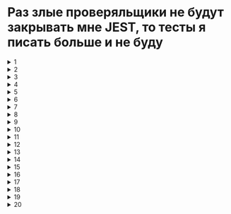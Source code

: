# Раз злые проверяльщики не будут закрывать мне JEST, то тесты я писать больше и не буду

<details>
  <summary>1</summary>
Посчитать количество слов в тексте

  ```
  Классический «Lorem ipsum dolor sit amet…» проход отнести к ремиксов римского философа Цицерона 45 г. до н.э. текст De Finibus Bonorum et Malorum («О крайностями добра и зла»). Более конкретно, проход, как полагают, происходит из секций 1.10.32 - 33 из его текста, с наиболее заметным часть извлечена ниже:
  ```
Ожидаемый результат: 50
</details>

<details>
  <summary>2</summary>
Обрезать текст

Результат: "Curabitur fermentum ante at nulla molestie, vitae..."

  ```
  Curabitur fermentum ante at nulla molestie, vitae fermentum est cursus. Nam non justo libero. 
  Proin orci tortor, hendrerit quis consectetur nec, egestas faucibus libero. 
  ```
</details>

<details>
  <summary>3</summary>
debounce и throttle: 

1) в чем суть и отличия debounce и throttle
2) проверить работу ф-ции ниже
3) навесить debounce на logScrollY
4) навесить throttle на logScrollY
5) протестировать

  ```
  const logScrollY = () => console.log(window.scrollY);
  
  window.addEventListener('scroll', logScrollY);
  ```
</details>

<details>
  <summary>4</summary>
1) Отсортировать массив в порядке возрастания по позиции
2) Отсортировать массив в порядке возрастания по типу, и в порядке убывания по позиции


  ```
    const fruits = [
        {
            type: 'apple',
            color: 'red',
            emoji: '🍎',
            position: 0,
        },
        {
            type: 'orange',
            color: 'orange',
            emoji: '🍊',
            position: 0,
        },
        {
            type: 'peach',
            emoji: '🍑',
            color: 'orange',
            position: 1,
        },
        {
            type: 'apple',
            color: 'green',
            emoji: '🍏',
            position: 3,
        },
        {
            type: 'mango',
            color: 'yellow',
            emoji: '🥭',
            position: 4,
        },
        {
            type: 'orange',
            color: 'orange',
            emoji: '🍊',
            position: 5,
        },
        {
            type: 'pineapple',
            emoji: '🍍',
            color: 'brown',
            position: 5,
        },
        {
            type: 'peach',
            emoji: '🍑',
            color: 'orange',
            position: 7,
        },
        {
            type: 'kiwi',
            emoji: '🥝',
            color: 'green',
            position: 8,
        },
        {
            type: 'peach',
            emoji: '🍑',
            color: 'peach',
            position: 9,
        },
    ];
  ```
</details>

<details>
  <summary>5</summary>
Мемоизировать функцию, вызвать несколько раз, затем почистить ее кеш

  ```
  const multiplyArray = (numbersArray: number[]) => numbersArray.reduce((result, number) => result * number);
  ```
</details>

<details>
  <summary>6</summary>

1) Найти значение по пути 'address.geo.1.lng'
2) Добавить элемент { lat: '0', lng: '0' } по пути 'address.geo.3'
3) Убрать элемент по пути 'contactInfo.website.1'

  ```
    {
        id: 5,
        name: 'Chelsey Dietrich',
        username: 'Kamren',
        address: {
            street: 'Skiles Walks',
            suite: 'Suite 351',
            city: 'Roscoeview',
            zipcode: '33263',
            geo: [
                {
                    lat: '-31.8129',
                    lng: '62.5342',
                },
                {
                    lat: '-15.89',
                    lng: '57.08',
                },
            ],
        },
        contactInfo: {
            email: 'Lucio_Hettinger@annie.ca',
            phone: '(254)954-1289',
            website: ['demarco.info', 'jacynthe.com'],
        },
        company: {
            name: 'Keebler LLC',
            catchPhrase: 'User-centric fault-tolerant solution',
            bs: 'revolutionize end-to-end systems',
        },
    };
  ```
</details>

<details>
  <summary>7</summary>

1. Найти массив общих одинаковых элементов
2. Найти массив схожих по типу фруктов
3. Каких элементов первого нет во втором массиве?

  ```
    const fruits1 = [
        {
            type: 'apple',
            color: 'red',
            emoji: '🍎',
        },
        {
            type: 'orange',
            color: 'orange',
            emoji: '🍊',
        },
        {
            type: 'peach',
            emoji: '🍑',
            color: 'orange',
        },
        {
            type: 'apple',
            color: 'green',
            emoji: '🍏',
        },
    ];

    const fruits2 = [
        {
            type: 'mango',
            color: 'yellow',
            emoji: '🥭',
        },
        {
            type: 'orange',
            color: 'orange',
            emoji: '🍊',
        },
        {
            type: 'pineapple',
            emoji: '🍍',
            color: 'brown',
        },
        {
            type: 'peach',
            emoji: '🍑',
            color: 'orange',
        },
        {
            type: 'kiwi',
            emoji: '🥝',
            color: 'green',
        },
        {
            type: 'peach',
            emoji: '🍑',
            color: 'peach',
        },
    ];  
  ```
</details>

<details>
  <summary>8</summary>

1) как создать такой же объект, но без свойств "address", "company", "website"?
2) как создать объект только с этими свойствами?

  ```
    {
        id: 5,
        name: "Chelsey Dietrich",
        username: "Kamren",
        email: "Lucio_Hettinger@annie.ca",
        address: {
            street: "Skiles Walks",
            suite: "Suite 351",
            city: "Roscoeview",
            zipcode: "33263",
            geo: {
                lat: "-31.8129",
                lng: "62.5342"
            }
        },
        phone: "(254)954-1289",
        website: "demarco.info",
        company: {
            name: "Keebler LLC",
            catchPhrase: "User-centric fault-tolerant solution",
            bs: "revolutionize end-to-end systems"
        }
    }
  ```
</details>

<details>
  <summary>9</summary>

1. какие виды копирования бывают? в чем разница и недостатки
2. объяснить вывод результата
3. как сравнить с помощью lodash?
4. как скопировать эталонный объект?

  ```
    const etalon = {
        keys: [{ key: 1 }, { key: 2 }, { key: 3 }],
    };

    const obj1 = {
        keys: [{ key: 1 }, { key: 2 }, { key: 3 }],
    };

    const obj2 = etalon;

    obj2.keys.push({ key: 4 });

    const obj3 = { ...etalon };

    obj3.keys[2] = { key: 0 };

    obj3.keys.push({ key: 5 });

    const obj4 = Object.assign({}, etalon);

    const obj5 = JSON.parse(JSON.stringify(etalon));

    obj5.keys.shift();

    console.log({
        etalon,
        obj1,
        obj2,
        obj3,
        obj4,
        obj5,
    });

    console.log({
        'etalon === obj1': etalon === obj1,
        'etalon === obj2': etalon === obj2,
        'etalon === obj3': etalon === obj3,
        'etalon === obj4': etalon === obj4,
        'etalon === obj5': etalon === obj5,
    });
  ```
</details>

<details>
  <summary>10</summary>
сделать первую букву заглавной

  ```
  1) "михаил"
  2) "LOREM IPSUM DOLOR SIT AMET, CONSECTETUR ADIPISCING ELIT. TU QUIDEM REDDES; NAM ANTE ARISTIPPUS, ET ILLE MELIUS. DUO REGES: CONSTRUCTIO INTERRETE."
  ```
</details>

<details>
  <summary>11</summary>
смержить объекты

  ```
const obj1 = {
    users: [
        { id: 1, name: 'Leanne Graham' },
        { id: 2, name: 'Ervin Howell' },
    ],
};

const obj2 = {
    users: [
        { username: 'Bret', email: 'Sincere@april.biz' },
        { username: 'Antonette', email: 'Shanna@melissa.tv' },
    ],
};
  ```
</details>

<details>
  <summary>12</summary>
смержить массивы

  ```
    const users1 = [
        { id: 1, name: 'Leanne Graham' },
        { id: 2, name: 'Ervin Howell', email: 'Sincere@april.biz' },
    ];

    const users2 = [
        { id: 0, username: 'Zero' },
        { id: 2, username: 'Bret' },
        { id: 1, username: 'Antonette', email: 'Shanna@melissa.tv' },
    ];
  ```  
  ```  
    // Результат: 
    
    [
        {
            "id": 0,
            "username": "Zero"
        },
        {
            "id": 1,
            "name": "Leanne Graham",
            "username": "Antonette",
            "email": "Shanna@melissa.tv"
        },
        {
            "id": 2,
            "name": "Ervin Howell",
            "username": "Bret",
            "email": "Sincere@april.biz"
        }
    ]
  ```
</details>

<details>
  <summary>13</summary>
смержить массивы, убрав дублирование

  ```
    const users1 = [
        { id: 0, username: 'Zero' },
        { id: 1, name: 'Leanne Graham', username: 'Antonette', email: 'Shanna@melissa.tv' },
        { id: 2, name: 'Ervin Howell', username: 'Bret', email: 'Sincere@april.biz' },
    ];

    const users2 = [
        { id: 1, name: 'Leanne Graham', username: 'Antonette', email: 'Shanna@melissa.tv' },
        { id: 2, name: 'Ervin Howell', username: 'Bret', email: 'Sincere@april.biz' },
        { id: 3, name: 'Clementine Bauch', username: 'Samantha', email: 'Nathan@yesenia.net' },
    ];
  ```  
```
    // Результат
    [
        {
            "id": 0,
            "username": "Zero"
        },
        {
            "id": 1,
            "name": "Leanne Graham",
            "username": "Antonette",
            "email": "Shanna@melissa.tv"
        },
        {
            "id": 2,
            "name": "Ervin Howell",
            "username": "Bret",
            "email": "Sincere@april.biz"
        },
        {
            "id": 3,
            "name": "Clementine Bauch",
            "username": "Samantha",
            "email": "Nathan@yesenia.net"
        }
    ]
  ```
</details>

<details>
  <summary>14</summary>
разделить массив активных и неактивных юзеров

  ```
    const users = [ 
        {
            id: 0,
            username: 'Zero',
            isActive: 'N',
        },
        {
            id: 1,
            name: 'Leanne Graham',
            username: 'Antonette',
            email: 'Shanna@melissa.tv',
            isActive: 'Y',
        },
        {
            id: 2,
            name: 'Ervin Howell',
            username: 'Bret',
            email: 'Sincere@april.biz',
            isActive: 'Y',
        },
        {
            id: 3,
            name: 'Clementine Bauch',
            username: 'Samantha',
            email: 'Nathan@yesenia.net',
            isActive: 'N',
        },
        {
            id: 4,
            name: 'Patricia Lebsack',
            username: 'Karianne',
            email: 'Julianne.OConner@kory.org',
            isActive: 'N',
        },
    ];
   ```
``` 
    // Результат 
    {
        "N": [
            {
                "id": 0,
                "username": "Zero",
                "isActive": "N"
            },
            ...
        ],
        "Y": [
            {
                "id": 1,
                "name": "Leanne Graham",
                "username": "Antonette",
                "email": "Shanna@melissa.tv",
                "isActive": "Y"
            },
            ...
        ]
    }
  ```
</details>

<details>
  <summary>15</summary>
подсчитать кол-во юзеров c указанным email и без

  ```
    const users = [
        {
            id: 0,
            username: 'Zero',
            isActive: 'N',
        },
        {
            id: 1,
            name: 'Leanne Graham',
            username: 'Antonette',
            isActive: 'Y',
        },
        {
            id: 2,
            name: 'Ervin Howell',
            username: 'Bret',
            email: 'Sincere@april.biz',
            isActive: 'Y',
        },
        {
            id: 3,
            name: 'Clementine Bauch',
            username: 'Samantha',
            isActive: 'N',
        },
        {
            id: 4,
            name: 'Patricia Lebsack',
            username: 'Karianne',
            email: 'Julianne.OConner@kory.org',
            isActive: 'N',
        },
    ];
```
```
    // Результат
    {
        "false": 3,
        "true": 2
    }   
  ```
</details>

<details>
  <summary>16</summary>
сгенерировать массив чисел от 0 до 100 и выбрать рандомный элемент
</details>

<details>
  <summary>17</summary>
сгенерировать случайную строку из 10 символов
</details>

<details>
  <summary>18</summary>

1. сгенерировать целое случайное число от 0 до 100; 
2. число с точкой от 0 до 1, округлив до сотых
</details>

<details>
  <summary>19</summary>
сгенерировать массив длиной 100 с шагом 5 и разделить его на группы по 5 элементов (массив массивов)
</details>

<details>
  <summary>20</summary>
вызов по цепочке

  ```
  отрефакторить решения, где больше 1 строки, в цепочный вызов
  ```
</details>

